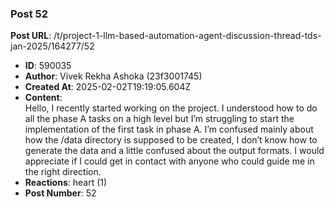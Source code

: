 ### Post 52
**Post URL**: /t/project-1-llm-based-automation-agent-discussion-thread-tds-jan-2025/164277/52
- **ID**: 590035
- **Author**: Vivek Rekha Ashoka (23f3001745)
- **Created At**: 2025-02-02T19:19:05.604Z
- **Content**:  
  Hello, I recently started working on the project. I understood how to do all the phase A tasks on a high level but I’m struggling to start the implementation of the first task in phase A. I’m confused mainly about how the /data directory is supposed to be created, I don’t know how to generate the data and a little confused about the output formats. I would appreciate if I could get in contact with anyone who could guide me in the right direction.
- **Reactions**: heart (1)
- **Post Number**: 52

